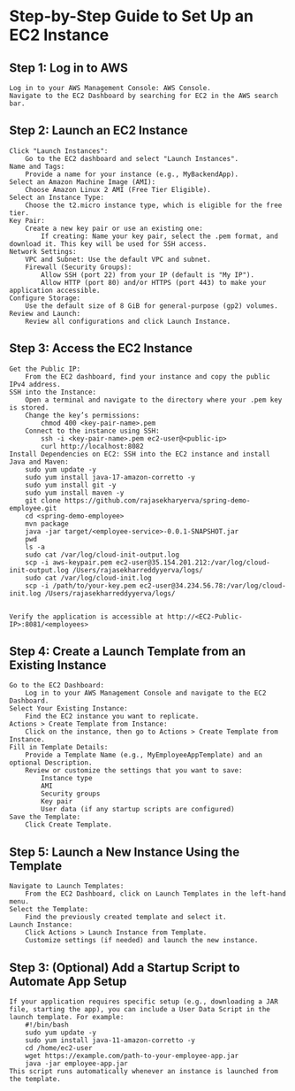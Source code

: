 # Step-by-Step Guide to Set Up an EC2 Instance
## Step 1: Log in to AWS
    Log in to your AWS Management Console: AWS Console.
    Navigate to the EC2 Dashboard by searching for EC2 in the AWS search bar.
## Step 2: Launch an EC2 Instance
    Click "Launch Instances":
        Go to the EC2 dashboard and select "Launch Instances".
    Name and Tags:
        Provide a name for your instance (e.g., MyBackendApp).
    Select an Amazon Machine Image (AMI):
        Choose Amazon Linux 2 AMI (Free Tier Eligible).
    Select an Instance Type:
        Choose the t2.micro instance type, which is eligible for the free tier.
    Key Pair:
        Create a new key pair or use an existing one:
            If creating: Name your key pair, select the .pem format, and download it. This key will be used for SSH access.
    Network Settings:
        VPC and Subnet: Use the default VPC and subnet.
        Firewall (Security Groups):
            Allow SSH (port 22) from your IP (default is "My IP").
            Allow HTTP (port 80) and/or HTTPS (port 443) to make your application accessible.
    Configure Storage:
        Use the default size of 8 GiB for general-purpose (gp2) volumes.
    Review and Launch:
        Review all configurations and click Launch Instance.
## Step 3: Access the EC2 Instance
    Get the Public IP:
        From the EC2 dashboard, find your instance and copy the public IPv4 address.
    SSH into the Instance:
        Open a terminal and navigate to the directory where your .pem key is stored.
        Change the key’s permissions:
            chmod 400 <key-pair-name>.pem
        Connect to the instance using SSH:
            ssh -i <key-pair-name>.pem ec2-user@<public-ip>
            curl http://localhost:8082
    Install Dependencies on EC2: SSH into the EC2 instance and install Java and Maven:
        sudo yum update -y
        sudo yum install java-17-amazon-corretto -y
        sudo yum install git -y
        sudo yum install maven -y
        git clone https://github.com/rajasekharyerva/spring-demo-employee.git
        cd <spring-demo-employee>
        mvn package
        java -jar target/<employee-service>-0.0.1-SNAPSHOT.jar
        pwd
        ls -a
        sudo cat /var/log/cloud-init-output.log
        scp -i aws-keypair.pem ec2-user@35.154.201.212:/var/log/cloud-init-output.log /Users/rajasekharreddyyerva/logs/
        sudo cat /var/log/cloud-init.log
        scp -i /path/to/your-key.pem ec2-user@34.234.56.78:/var/log/cloud-init.log /Users/rajasekharreddyyerva/logs/

        
    Verify the application is accessible at http://<EC2-Public-IP>:8081/<employees>
## Step 4: Create a Launch Template from an Existing Instance
    Go to the EC2 Dashboard:
        Log in to your AWS Management Console and navigate to the EC2 Dashboard.
    Select Your Existing Instance:
        Find the EC2 instance you want to replicate.
    Actions > Create Template from Instance:
        Click on the instance, then go to Actions > Create Template from Instance.
    Fill in Template Details:
        Provide a Template Name (e.g., MyEmployeeAppTemplate) and an optional Description.
        Review or customize the settings that you want to save:
            Instance type
            AMI
            Security groups
            Key pair
            User data (if any startup scripts are configured)
    Save the Template:
        Click Create Template.
## Step 5: Launch a New Instance Using the Template
    Navigate to Launch Templates:
        From the EC2 Dashboard, click on Launch Templates in the left-hand menu.
    Select the Template:
        Find the previously created template and select it.
    Launch Instance:
        Click Actions > Launch Instance from Template.
        Customize settings (if needed) and launch the new instance.
## Step 3: (Optional) Add a Startup Script to Automate App Setup
    If your application requires specific setup (e.g., downloading a JAR file, starting the app), you can include a User Data Script in the launch template. For example:
        #!/bin/bash
        sudo yum update -y
        sudo yum install java-11-amazon-corretto -y
        cd /home/ec2-user
        wget https://example.com/path-to-your-employee-app.jar
        java -jar employee-app.jar
    This script runs automatically whenever an instance is launched from the template.